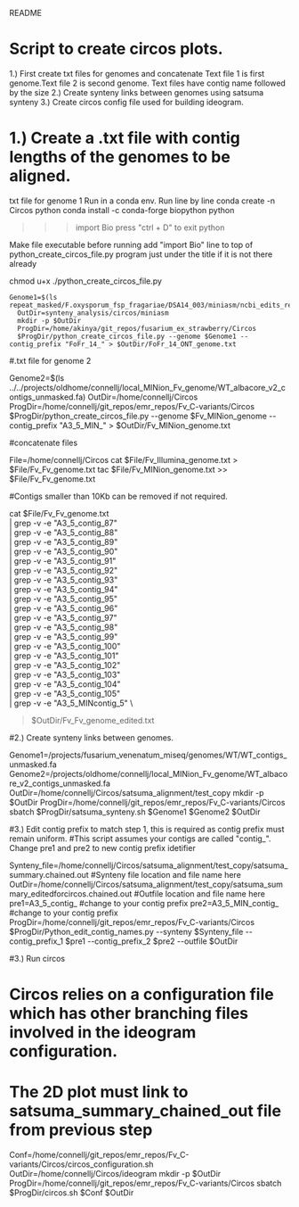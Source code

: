 README
# Script to create circos plots.
1.) First create txt files for genomes and concatenate
Text file 1 is first genome.Text file 2 is second genome. Text files have contig name followed by the size
2.) Create synteny links between genomes using satsuma synteny
3.) Create circos config file used for building ideogram.


# 1.) Create a .txt file with contig lengths of the genomes to be aligned.
txt file for genome 1
Run in a conda env. Run line by line
  conda create -n Circos python
  conda install -c conda-forge biopython
  python
  >>> import Bio
  >>> press "ctrl + D" to exit python

Make file executable before running
add "import Bio" line to top of python_create_circos_file.py program just under the title if it is not there already

  chmod u+x ./python_create_circos_file.py

    Genome1=$(ls repeat_masked/F.oxysporum_fsp_fragariae/DSA14_003/miniasm/ncbi_edits_repmask/DSA14_003_contigs_unmasked.fa)
      OutDir=synteny_analysis/circos/miniasm
      mkdir -p $OutDir
      ProgDir=/home/akinya/git_repos/fusarium_ex_strawberry/Circos
      $ProgDir/python_create_circos_file.py --genome $Genome1 --contig_prefix "FoFr_14_" > $OutDir/FoFr_14_ONT_genome.txt

#.txt file for genome 2

Genome2=$(ls ../../projects/oldhome/connellj/local_MINion_Fv_genome/WT_albacore_v2_contigs_unmasked.fa)
OutDir=/home/connellj/Circos
ProgDir=/home/connellj/git_repos/emr_repos/Fv_C-variants/Circos
$ProgDir/python_create_circos_file.py --genome $Fv_MINion_genome --contig_prefix "A3_5_MIN_" > $OutDir/Fv_MINion_genome.txt

#concatenate files

File=/home/connellj/Circos
cat $File/Fv_Illumina_genome.txt > $File/Fv_Fv_genome.txt
tac $File/Fv_MINion_genome.txt >> $File/Fv_Fv_genome.txt

 #Contigs smaller than 10Kb can be removed if not required.

  cat $File/Fv_Fv_genome.txt \
  | grep -v -e "A3_5_contig_87" \
  | grep -v -e "A3_5_contig_88" \
  | grep -v -e "A3_5_contig_89" \
  | grep -v -e "A3_5_contig_90" \
  | grep -v -e "A3_5_contig_91" \
  | grep -v -e "A3_5_contig_92" \
  | grep -v -e "A3_5_contig_93" \
  | grep -v -e "A3_5_contig_94" \
  | grep -v -e "A3_5_contig_95" \
  | grep -v -e "A3_5_contig_96" \
  | grep -v -e "A3_5_contig_97" \
  | grep -v -e "A3_5_contig_98" \
  | grep -v -e "A3_5_contig_99" \
  | grep -v -e "A3_5_contig_100" \
  | grep -v -e "A3_5_contig_101" \
  | grep -v -e "A3_5_contig_102" \
  | grep -v -e "A3_5_contig_103" \
  | grep -v -e "A3_5_contig_104" \
  | grep -v -e "A3_5_contig_105" \
  | grep -v -e "A3_5_MINcontig_5" \
  > $OutDir/Fv_Fv_genome_edited.txt


#2.) Create synteny links between genomes.


Genome1=/projects/fusarium_venenatum_miseq/genomes/WT/WT_contigs_unmasked.fa
Genome2=/projects/oldhome/connellj/local_MINion_Fv_genome/WT_albacore_v2_contigs_unmasked.fa
OutDir=/home/connellj/Circos/satsuma_alignment/test_copy
mkdir -p $OutDir
ProgDir=/home/connellj/git_repos/emr_repos/Fv_C-variants/Circos
sbatch $ProgDir/satsuma_synteny.sh $Genome1 $Genome2 $OutDir



#3.) Edit contig prefix to match step 1, this is required as contig prefix must remain uniform.
#This script assumes your contigs are called "contig_". Change pre1 and pre2 to new contig prefix idetifier


Synteny_file=/home/connellj/Circos/satsuma_alignment/test_copy/satsuma_summary.chained.out            #Synteny file location and file name here
OutDir=/home/connellj/Circos/satsuma_alignment/test_copy/satsuma_summary_editedforcircos.chained.out  #Outfile location and file name here
pre1=A3_5_contig_  #change to your contig prefix
pre2=A3_5_MIN_contig_  #change to your contig prefix
ProgDir=/home/connellj/git_repos/emr_repos/Fv_C-variants/Circos
$ProgDir/Python_edit_contig_names.py --synteny $Synteny_file --contig_prefix_1 $pre1 --contig_prefix_2 $pre2 --outfile $OutDir


#3.) Run circos
# Circos relies on a configuration file which has other branching files involved in the ideogram configuration.
# The 2D plot must link to satsuma_summary_chained_out file from previous step


Conf=/home/connellj/git_repos/emr_repos/Fv_C-variants/Circos/circos_configuration.sh
OutDir=/home/connellj/Circos/ideogram
mkdir -p $OutDir
ProgDir=/home/connellj/git_repos/emr_repos/Fv_C-variants/Circos
sbatch $ProgDir/circos.sh $Conf $OutDir
